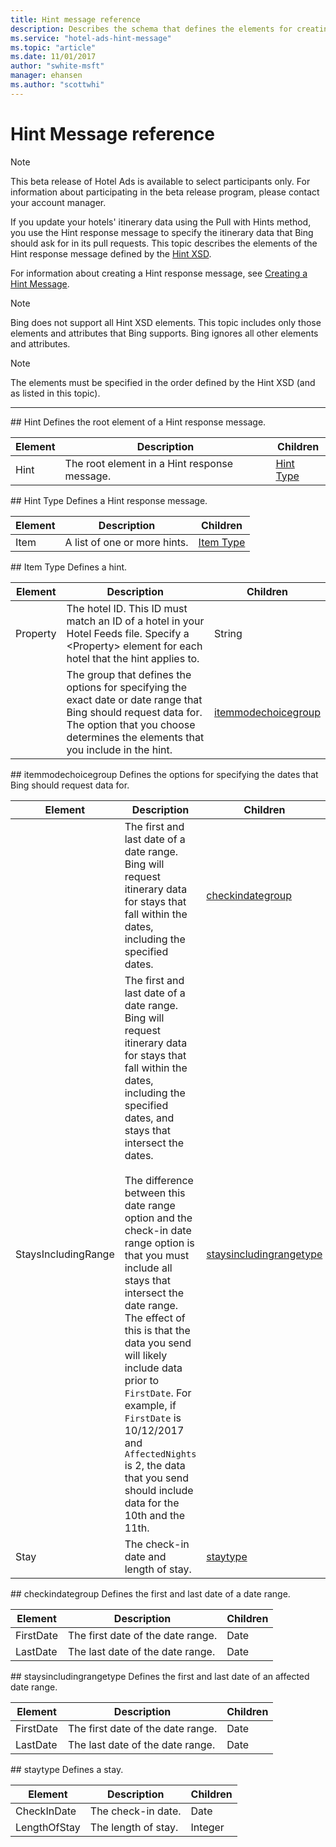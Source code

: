 ```yaml
---
title: Hint message reference
description: Describes the schema that defines the elements for creating a hint message.
ms.service: "hotel-ads-hint-message"
ms.topic: "article"
ms.date: 11/01/2017
author: "swhite-msft"
manager: ehansen
ms.author: "scottwhi"
---
```


# Hint Message reference

> [!NOTE]
> This beta release of Hotel Ads is available to select participants only. For information about participating in the beta release program, please contact your account manager.

If you update your hotels' itinerary data using the Pull with Hints method, you use the Hint response message to specify the itinerary data that Bing should ask for in its pull requests. This topic describes the elements of the Hint response message defined by the [Hint XSD](https://bhacstatic.blob.core.windows.net/schemas/hint.xsd). 

For information about creating a Hint response message, see [Creating a Hint Message](../hint-message/create-hint-message.md).


> [!NOTE]
> Bing does not support all Hint XSD elements. This topic includes only those elements and attributes that Bing supports. Bing ignores all other elements and attributes. 


> [!NOTE]
> The elements must be specified in the order defined by the Hint XSD (and as listed in this topic).

----

 
<a name="hint" /> 
## Hint
Defines the root element of a Hint response message.

|Element|Description|Children
|-|-|-
|Hint|The root element in a Hint response message.|[Hint Type](#hinttype)


<a name="hinttype" /> 
## Hint Type
Defines a Hint response message. 

|Element|Description|Children
|-|-|-
|Item|A list of one or more hints. |[Item Type](#itemtype)



<a name="itemtype" /> 
## Item Type
Defines a hint. 

|Element|Description|Children
|-|-|-
|Property|The hotel ID. This ID must match an ID of a hotel in your Hotel Feeds file. Specify a \<Property\> element for each hotel that the hint applies to. |String
| |The group that defines the options for specifying the exact date or date range that Bing should request data for. The option that you choose determines the elements that you include in the hint. |[itemmodechoicegroup](#itemmodechoicegroup)




<a name="itemmodechoicegroup" /> 
## itemmodechoicegroup
Defines the options for specifying the dates that Bing should request data for. 

|Element|Description|Children
|-|-|-
| |The first and last date of a date range. Bing will request itinerary data for stays that fall within the dates, including the specified dates. |[checkindategroup](#checkindategroup)
|StaysIncludingRange|The first and last date of a date range. Bing will request itinerary data for stays that fall within the dates, including the specified dates, and stays that intersect the dates.<br /><br />The difference between this date range option and the check-in date range option is that you must include all stays that intersect the date range. The effect of this is that the data you send will likely include data prior to `FirstDate`. For example, if `FirstDate` is 10/12/2017 and `AffectedNights` is 2, the data that you send should include data for the 10th and the 11th.  |[staysincludingrangetype](#staysincludingrangetype)
|Stay|The check-in date and length of stay. |[staytype](#staytype)



<a name="checkindategroup" /> 
## checkindategroup
Defines the first and last date of a date range. 

|Element|Description|Children
|-|-|-
|FirstDate|The first date of the date range. |Date
|LastDate|The last date of the date range. |Date



<a name="staysincludingrangetype" /> 
## staysincludingrangetype
Defines the first and last date of an affected date range. 

|Element|Description|Children
|-|-|-
|FirstDate|The first date of the date range. |Date
|LastDate|The last date of the date range. |Date



<a name="staytype" /> 
## staytype
Defines a stay. 

|Element|Description|Children
|-|-|-
|CheckInDate|The check-in date. |Date
|LengthOfStay|The length of stay. |Integer


